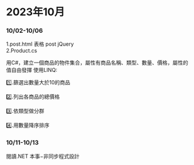 # 2023年10月
<h3>10/02-10/06</h3>
<div>
1.post.html 表格 post
 jQuery
</div>
<div>
2.Product.cs
</div>
 
用C#，建立一個商品的物件集合，屬性有商品名稱、類型、數量、價格，屬性的值自由發揮
使用LINQ:
  
1️⃣.篩選出數量大於10的商品

2️⃣.列出各商品的總價格

3️⃣.依類型做分群

4️⃣.用數量降序排序
<h3>10/11-10/13</h3>
閱讀.NET 本事−非同步程式設計

